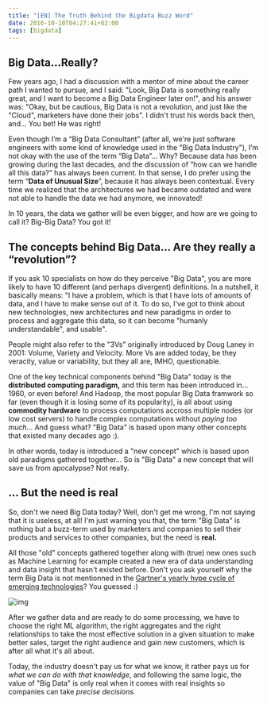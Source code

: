 ```yaml
---
title: "[EN] The Truth Behind the Bigdata Buzz Word"
date: 2016-10-10T04:27:41+02:00
tags: [bigdata]
---
```

## Big Data…Really?

Few years ago, I had a discussion with a mentor of mine about the career path I wanted to pursue, and I said: "Look, Big Data is something really great, and I want to become a Big Data Engineer later on!", and his answer was: "Okay, but be cautious, Big Data is not a revolution, and just like the "Cloud", marketers have done their jobs". I didn't trust his words back then, and... You bet! He was right!

Even though I’m a “Big Data Consultant” (after all, we're just software engineers with some kind of knowledge used in the "Big Data Industry"), I’m not okay with the use of the term “Big Data”… Why? Because data has been growing during the last decades, and the discussion of “how can we handle all this data?” has always been current. In that sense, I do prefer using the term “**Data of Unusual Size**”, because it has always been contextual. Every time we realized that the architectures we had became outdated and were not able to handle the data we had anymore, we innovated!

In 10 years, the data we gather will be even bigger, and how are we going to call it? Big-Big Data? You got it!

##  The concepts behind Big Data... Are they really a “revolution”?

If you ask 10 specialists on how do they perceive "Big Data", you are more likely to have 10 different (and perhaps divergent) definitions. In a nutshell, it basically means: "I have a problem, which is that I have lots of amounts of data, and I have to make sense out of it. To do so, I've got to think about new technologies, new architectures and new paradigms in order to process and aggregate this data, so it can become "humanly understandable", and usable".

People might also refer to the "3Vs" originally introduced by Doug Laney in 2001: Volume, Variety and Velocity. More Vs are added today, be they veracity, value or variability, but they all are, IMHO, questionable.

One of the key technical components behind "Big Data" today is the **distributed computing paradigm,** and this term has been introduced in... 1960, or even before! And Hadoop, the most popular Big Data framwork so far (even though it is losing some of its popularity), is all about using **commodity hardware** to process computations accross multiple nodes (or low cost servers) to handle complex computations without *paying too much*... And guess what? "Big Data" is based upon many other concepts that existed many decades ago :).

In other words, today is introduced a "new concept" which is based upon old paradigms gathered together... So is "Big Data" a new concept that will save us from apocalypse? Not really.

## … But the need is real

So, don't we need Big Data today? Well, don't get me wrong, I'm not saying that it is useless, at all! I'm just warning you that, the term "Big Data" is nothing but a buzz-term used by marketers and companies to sell their products and services to other companies, but the need is **real.**

All those "old" concepts gathered together along with (true) new ones such as Machine Learning for example created a new era of data understanding and data insight that hasn't existed before. Don't you ask yourself why the term Big Data is not mentionned in the [Gartner's yearly hype cycle of emerging technologies](http://na2.www.gartner.com/imagesrv/newsroom/images/emerging-tech-hc-2016.png)? You guessed :)

![img](https://media-exp1.licdn.com/dms/image/C5612AQGja0C8wQioXA/article-inline_image-shrink_1000_1488/0?e=1593648000&v=beta&t=KLeLMNbWqqA-Vxz8-jpxpe-eflXib9OkX-ikRaLDvtQ)



After we gather data and are ready to do some processing, we have to choose the right ML algorithm, the right aggregates and the right relationships to take the most effective solution in a given situation to make better sales, target the right audience and gain new customers, which is after all what it's all about.

Today, the industry doesn't pay us for what we know, it rather pays us for *what we can do with that knowledge*, and following the same logic, the value of "Big Data" is only real when it comes with real insights so companies can take *precise decisions.*

